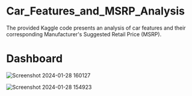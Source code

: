 # Car_Features_and_MSRP_Analysis
The provided Kaggle code presents an analysis of car features and their corresponding Manufacturer's Suggested Retail Price (MSRP). 

# Dashboard
![Screenshot 2024-01-28 160127](https://github.com/Akshat8303/Car_Features_and_MSRP_Analysis/assets/132274442/39924eab-9b1f-4a42-850f-51e4b5c05af4)


![Screenshot 2024-01-28 154923](https://github.com/Akshat8303/Car_Features_and_MSRP_Analysis/assets/132274442/d971316e-7da9-43e3-8e17-4aebeb220004)
